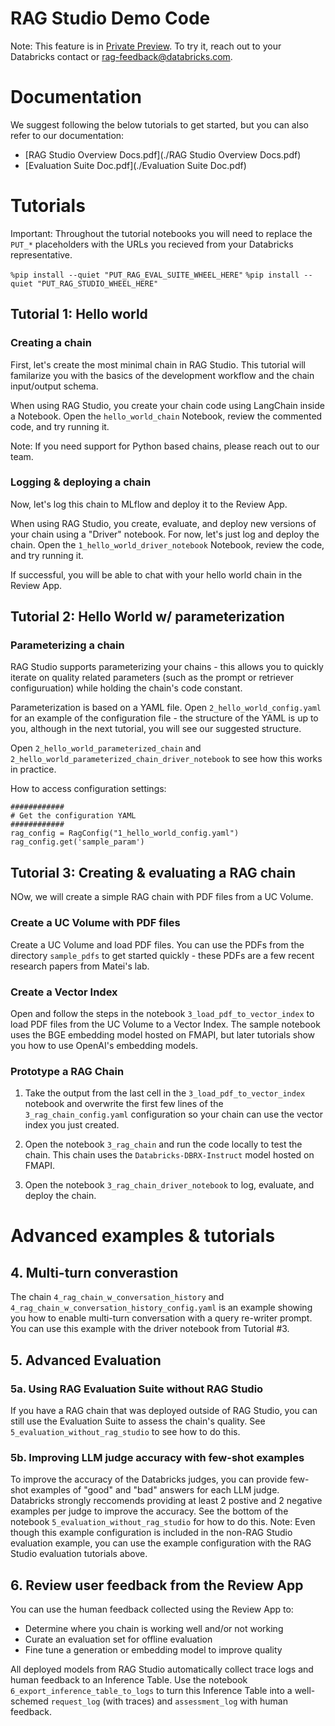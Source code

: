 # RAG Studio Demo Code

Note: This feature is in [Private Preview](https://docs.databricks.com/en/release-notes/release-types.html). To try it, reach out to your Databricks contact or [rag-feedback@databricks.com](mailto:rag-feedback@databricks.com).

# Documentation

We suggest following the below tutorials to get started, but you can also refer to our documentation:
- [RAG Studio Overview Docs.pdf](./RAG Studio Overview Docs.pdf)
- [Evaluation Suite Doc.pdf](./Evaluation Suite Doc.pdf)

# Tutorials

Important: Throughout the tutorial notebooks you will need to replace the `PUT_*` placeholders with the URLs you recieved from your Databricks representative.

`%pip install --quiet "PUT_RAG_EVAL_SUITE_WHEEL_HERE"`
`%pip install --quiet "PUT_RAG_STUDIO_WHEEL_HERE"`

## Tutorial 1: Hello world

### Creating a chain
First, let's create the most minimal chain in RAG Studio.  This tutorial will familarize you with the basics of the development workflow and the chain input/output schema.

When using RAG Studio, you create your chain code using LangChain inside a Notebook.  Open the `hello_world_chain` Notebook, review the commented code, and try running it.

Note: If you need support for Python based chains, please reach out to our team.

### Logging & deploying a chain

Now, let's log this chain to MLflow and deploy it to the Review App.

When using RAG Studio, you create, evaluate, and deploy new versions of your chain using a "Driver" notebook.  For now, let's just log and deploy the chain.  Open the `1_hello_world_driver_notebook` Notebook, review the code, and try running it.

If successful, you will be able to chat with your hello world chain in the Review App.

## Tutorial 2: Hello World w/ parameterization

### Parameterizing a chain

RAG Studio supports parameterizing your chains - this allows you to quickly iterate on quality related parameters (such as the prompt or retriever configuruation) while holding the chain's code constant.

Parameterization is based on a YAML file.  Open `2_hello_world_config.yaml` for an example of the configuration file - the structure of the YAML is up to you, although in the next tutorial, you will see our suggested structure.

Open `2_hello_world_parameterized_chain` and `2_hello_world_parameterized_chain_driver_notebook` to see how this works in practice.

How to access configuration settings:
```
############
# Get the configuration YAML
############
rag_config = RagConfig("1_hello_world_config.yaml")
rag_config.get('sample_param')
```

## Tutorial 3: Creating & evaluating a RAG chain

NOw, we will create a simple RAG chain with PDF files from a UC Volume.  

### Create a UC Volume with PDF files

Create a UC Volume and load PDF files.  You can use the PDFs from the directory `sample_pdfs` to get started quickly - these PDFs are a few recent research papers from Matei's lab.

### Create a Vector Index

Open and follow the steps in the notebook `3_load_pdf_to_vector_index` to load PDF files from the UC Volume to a Vector Index.  The sample notebook uses the BGE embedding model hosted on FMAPI, but later tutorials show you how to use OpenAI's embedding models.

### Prototype a RAG Chain

1. Take the output from the last cell in the `3_load_pdf_to_vector_index` notebook and overwrite the first few lines of the `3_rag_chain_config.yaml` configuration so your chain can use the vector index you just created.

2. Open the notebook `3_rag_chain` and run the code locally to test the chain.  This chain uses the `Databricks-DBRX-Instruct` model hosted on FMAPI.

3. Open the notebook `3_rag_chain_driver_notebook` to log, evaluate, and deploy the chain.

# Advanced examples & tutorials

## 4. Multi-turn converastion

The chain `4_rag_chain_w_conversation_history` and `4_rag_chain_w_conversation_history_config.yaml` is an example showing you how to enable multi-turn conversation with a query re-writer prompt.  You can use this example with the driver notebook from Tutorial #3.

## 5. Advanced Evaluation
### 5a. Using RAG Evaluation Suite without RAG Studio

If you have a RAG chain that was deployed outside of RAG Studio, you can still use the Evaluation Suite to assess the chain's quality.  See `5_evaluation_without_rag_studio` to see how to do this.

### 5b. Improving LLM judge accuracy with few-shot examples

To improve the accuracy of the Databricks judges, you can provide few-shot examples of "good" and "bad" answers for each LLM judge.  Databricks strongly reccomends providing at least 2 postive and 2 negative examples per judge to improve the accuracy.  See the bottom of the notebook `5_evaluation_without_rag_studio` for how to do this.  Note: Even though this example configuration is included in the non-RAG Studio evaluation example, you can use the example configuration with the RAG Studio evaluation tutorials above.

## 6. Review user feedback from the Review App

You can use the human feedback collected using the Review App to:
- Determine where you chain is working well and/or not working
- Curate an evaluation set for offline evaluation
- Fine tune a generation or embedding model to improve quality

All deployed models from RAG Studio automatically collect trace logs and human feedback to an Inference Table.  Use the notebook `6_export_inference_table_to_logs` to turn this Inference Table into a well-schemed `request_log` (with traces) and `assessment_log` with human feedback.
